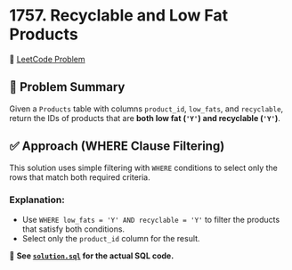 # 1757. Recyclable and Low Fat Products

🔗 [LeetCode Problem](https://leetcode.com/problems/recyclable-and-low-fat-products/)

## 🧠 Problem Summary

Given a `Products` table with columns `product_id`, `low_fats`, and `recyclable`, return the IDs of products that are **both low fat (`'Y'`) and recyclable (`'Y'`)**.

## ✅ Approach (WHERE Clause Filtering)

This solution uses simple filtering with `WHERE` conditions to select only the rows that match both required criteria.

### Explanation:

- Use `WHERE low_fats = 'Y' AND recyclable = 'Y'` to filter the products that satisfy both conditions.
- Select only the `product_id` column for the result.

📄 **See [`solution.sql`](./solution.sql) for the actual SQL code.**
